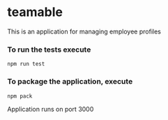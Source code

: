 # teamable
This is an application for managing employee profiles

### To run the tests execute

    npm run test

### To package the application, execute

    npm pack
    
    
Application runs on port 3000
